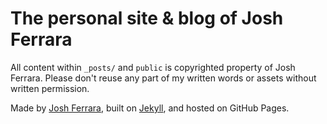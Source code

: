# The personal site &amp; blog of Josh Ferrara

All content within `_posts/` and `public` is copyrighted property of Josh Ferrara. Please don't reuse any part of my written words or assets without written permission.

Made by [Josh Ferrara](http://josh-bob.com), built on [Jekyll](http://github.com/mojombo/jekyll), and hosted on GitHub Pages.